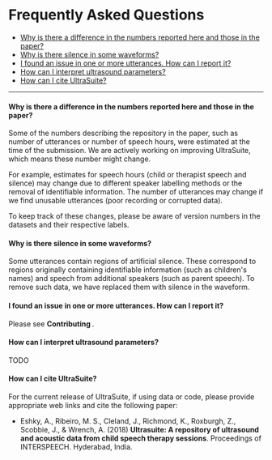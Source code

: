 # Frequently Asked Questions

* [Why is there a difference in the numbers reported here and those in the paper?](#why-is-there-a-difference-in-the-numbers-reported-here-and-those-in-the-paper)
* [Why is there silence in some waveforms?](#why-is-there-silence-in-some-waveforms)
* [I found an issue in one or more utterances. How can I report it?](#i-found-an-issue-in-one-or-more-utterances-how-can-i-report-it)
* [How can I interpret ultrasound parameters?](#how-can-i-interpret-ultrasound-parameters)
* [How can I cite UltraSuite?](#how-can-i-cite-ultrasuite)



------

#### Why is there a difference in the numbers reported here and those in the paper?

Some of the numbers describing the repository in the paper, such as number of utterances or number of speech hours, were estimated at the time of the submission. We are actively working on improving UltraSuite, which means these number might change.

For example, estimates for speech hours (child or therapist speech and silence) may change due to different speaker labelling methods or the removal of identifiable information. The number of utterances may change if we find unusable utterances (poor recording or corrupted data).

To keep track of these changes, please be aware of version numbers in the datasets and their respective labels.

#### Why is there silence in some waveforms?

Some utterances contain regions of artificial silence. These correspond to regions originally containing identifiable information (such as children's names) and speech from additional speakers (such as parent speech). To remove such data, we have replaced them with silence in the waveform.

#### I found an issue in one or more utterances. How can I report it?

Please see **Contributing <add-link>**.

#### How can I interpret ultrasound parameters?

TODO

#### How can I cite UltraSuite?

For the current release of UltraSuite, if using data or code, please provide appropriate web links and cite the following paper:

- Eshky, A., Ribeiro, M. S., Cleland, J., Richmond, K., Roxburgh, Z.,  Scobbie, J., & Wrench, A. (2018) **Ultrasuite: A repository of ultrasound and acoustic data from child speech therapy sessions**. Proceedings of INTERSPEECH. Hyderabad, India.

